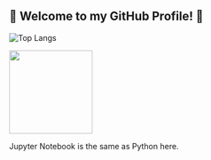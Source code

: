 ## 👋 Welcome to my GitHub Profile! 👋

![Top Langs](https://github-readme-stats.vercel.app/api/top-langs/?username=diptandel&size_weight=0.5&count_weight=0.5&langs_count=7&theme=github_dark&show_icons=true)

<a href="https://www.linkedin.com/in/diptandel">
  <img src="https://upload.wikimedia.org/wikipedia/commons/c/ca/LinkedIn_logo_initials.png" width="150" height="150">
</a>

Jupyter Notebook is the same as Python here.
